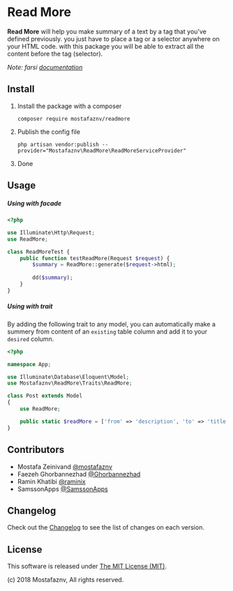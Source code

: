 # Read More 

**Read More** will help you make summary of a text by a tag that you’ve defined previously. you just have to place a tag or a selector anywhere on your HTML code. with this package you will be able to extract all the content before the tag (selector).

*Note: farsi [documentation](https://github.com/mostafaznv/readmore/blob/master/README.fa.md)*


## Install

1. Install the package with a composer 
    ```shell
    composer require mostafaznv/readmore
    ```

2. Publish the config file
    ```
    php artisan vendor:publish --provider="Mostafaznv\ReadMore\ReadMoreServiceProvider"
    ```

3. Done


## Usage

##### Using with facade

```php
<?php

use Illuminate\Http\Request;
use ReadMore;

class ReadMoreTest {
    public function testReadMore(Request $request) {
        $summary = ReadMore::generate($request->html);
        
        dd($summary);
    }   
}
```


##### Using with trait

By adding the following trait to any model, you can automatically make a summery from content of an `existing` table column and add it to your `desired` column.
```php
<?php

namespace App;

use Illuminate\Database\Eloquent\Model;
use Mostafaznv\ReadMore\Traits\ReadMore;

class Post extends Model
{
    use ReadMore;

    public static $readMore = ['from' => 'description', 'to' => 'title'];
}

```


## Contributors
- Mostafa Zeinivand [@mostafaznv](https://github.com/mostafaznv)
- Faezeh Ghorbannezhad [@Ghorbannezhad](https://github.com/Ghorbannezhad)
- Ramin Khatibi [@raminix](https://github.com/raminix)
- SamssonApps [@SamssonApps](https://github.com/SamssonApps)


## Changelog

Check out the [Changelog](CHANGELOG.md) to see the list of changes on each version.

## License

This software is released under [The MIT License (MIT)](LICENSE).

(c) 2018 Mostafaznv, All rights reserved.
